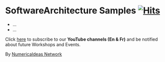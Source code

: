 # SoftwareArchitecture Samples&nbsp;[![Hits](https://hits.seeyoufarm.com/api/count/incr/badge.svg?url=https%3A%2F%2Fgithub.com%2Fnumerica-ideas%2Fcommunity%2Ftree%2Fmaster%2Fsoftware-architecture&count_bg=%2379C83D&title_bg=%23555555&icon=&icon_color=%23E7E7E7&title=hits&edge_flat=false)](https://numericaideas.com/)

- ...
- ...

Click [here](https://www.youtube.com/@numericaideas/channels?sub_confirmation=1) to subscribe to our **YouTube channels (En & Fr)** and be notified about future Workshops and Events.

By [NumericaIdeas Network](https://numericaideas.com)
